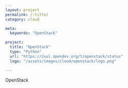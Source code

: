 ```yaml
---
layout: project
permalink: /:title/
category: cloud

meta:
  keywords: "OpenStack"

project:
  title: "OpenStack"
  type: "Python"
  url: "https://zuul.opendev.org/t/openstack/status"
  logo: "/assets/images/cloud/openstack/logo.png"

---	
```

<p>OpenStack</p>